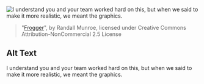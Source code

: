 ![I understand you and your team worked hard on this, but when we said to make it more realistic, we meant the graphics.](https://imgs.xkcd.com/comics/frogger.png)
> "[Frogger](https://xkcd.com/772/)", by Randall Munroe, licensed under Creative Commons Attribution-NonCommercial 2.5 License

## Alt Text
I understand you and your team worked hard on this, but when we said to make it more realistic, we meant the graphics.

